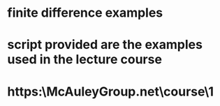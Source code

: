 # finite difference examples
# 
# script provided are the examples used in the lecture course
# https:\\McAuleyGroup.net\course\1

